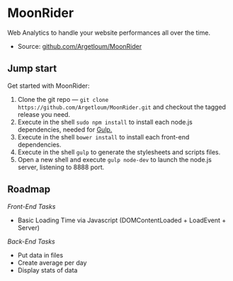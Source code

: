 # MoonRider

Web Analytics to handle your website performances all over the time.

* Source: [github.com/Argetloum/MoonRider](https://github.com/Argetloum/MoonRider)


## Jump start

Get started with MoonRider:

1. Clone the git repo — `git clone https://github.com/Argetloum/MoonRider.git` and checkout the tagged release you need.
2. Execute in the shell `sudo npm install` to install each node.js dependencies, needed for [Gulp.](http://gulpjs.com/)
3. Execute in the shell `bower install` to install each front-end dependencies.
4. Execute in the shell `gulp` to generate the stylesheets and scripts files.
5. Open a new shell and execute `gulp node-dev` to launch the node.js server, listening to 8888 port.


## Roadmap

*Front-End Tasks*
* Basic Loading Time via Javascript (DOMContentLoaded + LoadEvent + Server)

*Back-End Tasks*
* Put data in files
* Create average per day
* Display stats of data